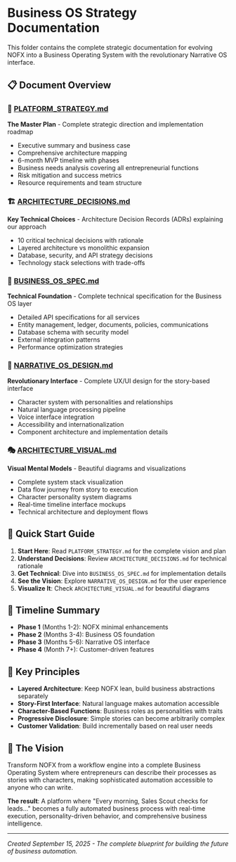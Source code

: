 # Business OS Strategy Documentation

This folder contains the complete strategic documentation for evolving NOFX into a Business Operating System with the revolutionary Narrative OS interface.

## 📋 Document Overview

### 🎯 [PLATFORM_STRATEGY.md](./PLATFORM_STRATEGY.md)
**The Master Plan** - Complete strategic direction and implementation roadmap
- Executive summary and business case
- Comprehensive architecture mapping
- 6-month MVP timeline with phases
- Business needs analysis covering all entrepreneurial functions
- Risk mitigation and success metrics
- Resource requirements and team structure

### 🏗️ [ARCHITECTURE_DECISIONS.md](./ARCHITECTURE_DECISIONS.md)
**Key Technical Choices** - Architecture Decision Records (ADRs) explaining our approach
- 10 critical technical decisions with rationale
- Layered architecture vs monolithic expansion
- Database, security, and API strategy decisions
- Technology stack selections with trade-offs

### 🔧 [BUSINESS_OS_SPEC.md](./BUSINESS_OS_SPEC.md)
**Technical Foundation** - Complete technical specification for the Business OS layer
- Detailed API specifications for all services
- Entity management, ledger, documents, policies, communications
- Database schema with security model
- External integration patterns
- Performance optimization strategies

### 🎨 [NARRATIVE_OS_DESIGN.md](./NARRATIVE_OS_DESIGN.md)
**Revolutionary Interface** - Complete UX/UI design for the story-based interface
- Character system with personalities and relationships
- Natural language processing pipeline
- Voice interface integration
- Accessibility and internationalization
- Component architecture and implementation details

### 🎭 [ARCHITECTURE_VISUAL.md](./ARCHITECTURE_VISUAL.md)
**Visual Mental Models** - Beautiful diagrams and visualizations
- Complete system stack visualization
- Data flow journey from story to execution
- Character personality system diagrams
- Real-time timeline interface mockups
- Technical architecture and deployment flows

## 🚀 Quick Start Guide

1. **Start Here**: Read `PLATFORM_STRATEGY.md` for the complete vision and plan
2. **Understand Decisions**: Review `ARCHITECTURE_DECISIONS.md` for technical rationale
3. **Get Technical**: Dive into `BUSINESS_OS_SPEC.md` for implementation details
4. **See the Vision**: Explore `NARRATIVE_OS_DESIGN.md` for the user experience
5. **Visualize It**: Check `ARCHITECTURE_VISUAL.md` for beautiful diagrams

## 📅 Timeline Summary

- **Phase 1** (Months 1-2): NOFX minimal enhancements
- **Phase 2** (Months 3-4): Business OS foundation
- **Phase 3** (Months 5-6): Narrative OS interface
- **Phase 4** (Month 7+): Customer-driven features

## 🎯 Key Principles

- **Layered Architecture**: Keep NOFX lean, build business abstractions separately
- **Story-First Interface**: Natural language makes automation accessible
- **Character-Based Functions**: Business roles as personalities with traits
- **Progressive Disclosure**: Simple stories can become arbitrarily complex
- **Customer Validation**: Build incrementally based on real user needs

## 🏢 The Vision

Transform NOFX from a workflow engine into a complete Business Operating System where entrepreneurs can describe their processes as stories with characters, making sophisticated automation accessible to anyone who can write.

**The result**: A platform where "Every morning, Sales Scout checks for leads..." becomes a fully automated business process with real-time execution, personality-driven behavior, and comprehensive business intelligence.

---

*Created September 15, 2025 - The complete blueprint for building the future of business automation.*
